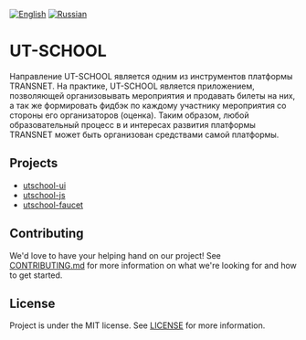 [![English](https://thumb.ibb.co/jDrVkd/gb.png)](README.md) [![Russian](https://thumb.ibb.co/cjYMrJ/ru.png)](README.ru.md)  
# UT-SCHOOL
Направление UT-SCHOOL является одним из инструментов платформы TRANSNET. На практике, UT-SCHOOL является приложением, позволяющей организовывать мероприятия и продавать билеты на них, а так же формировать фидбэк по каждому участнику мероприятия со стороны его организаторов (оценка). Таким образом, любой образовательный процесс в и интересах развития платформы TRANSNET может быть организован средствами самой платформы. 

## Projects
- [utschool-ui](https://github.com/u-transnet/utschool-ui)
- [utschool-js](https://github.com/u-transnet/utschool-js)
- [utschool-faucet](https://github.com/u-transnet/utschool-faucet)

## Contributing
We'd love to have your helping hand on our project! See [CONTRIBUTING.md]() for more information on what we're looking for and how to get started.

## License
Project is under the MIT license. See [LICENSE]() for more information.
